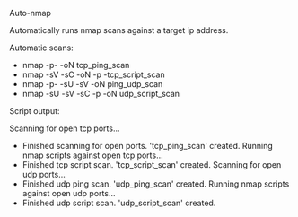 Auto-nmap

Automatically runs nmap scans against a target ip address.

Automatic scans:
+ nmap <target> -p- -oN tcp_ping_scan
+ nmap <target> -sV -sC -oN -p <open ports from previous scan> -tcp_script_scan
+ nmap <target> -p- -sU -sV -oN ping_udp_scan
+ nmap <target> -sU -sV -sC -p <open ports from previous scan> -oN udp_script_scan


Script output:

Scanning for open tcp ports...
+ Finished scanning for open ports. 'tcp_ping_scan' created.
Running nmap scripts against open tcp ports...
+ Finished tcp script scan. 'tcp_script_scan' created.
Scanning for open udp ports...
+ Finished udp ping scan. 'udp_ping_scan' created.
Running nmap scripts against open udp ports...
+ Finished udp script scan. 'udp_script_scan' created.
